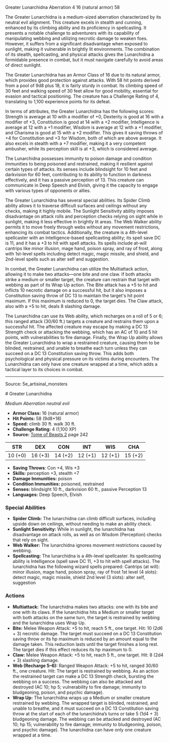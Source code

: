 <MonsterName/>Greater Lunarchidna</MonsterName>
<CreatureType/>Aberration</CreatureType>
<CR/>4</CR>
<AC/>16 (natural armor)</AC>
<HP/>58</HP>
<summary>The Greater Lunarchidna is a medium-sized aberration characterized by its neutral evil alignment. This creature excels in stealth and cunning, enhanced by its climbing ability and its proficiency in spellcasting. It presents a notable challenge to adventurers with its capability of manipulating webbing and utilizing necrotic damage to weaken foes. However, it suffers from a significant disadvantage when exposed to sunlight, making it vulnerable in brightly lit environments. The combination of its stealth, spellcasting, and physical attacks gives the Lunarchidna a formidable presence in combat, but it must navigate carefully to avoid areas of direct sunlight.</summary>

<detail>

The Greater Lunarchidna has an Armor Class of 16 due to its natural armor, which provides good protection against attacks. With 58 hit points derived from a pool of 9d8 plus 18, it is fairly sturdy in combat. Its climbing speed of 30 feet and walking speed of 30 feet allow for good mobility, essential for evasion and tactical positioning. The creature has a Challenge Rating of 4, translating to 1,100 experience points for its defeat.

In terms of attributes, the Greater Lunarchidna has the following scores: Strength is average at 10 with a modifier of +0, Dexterity is good at 16 with a modifier of +3, Constitution is good at 14 with a +2 modifier, Intelligence is average at 12 with a +1 modifier, Wisdom is average at 12 with a +1 modifier, and Charisma is good at 15 with a +2 modifier. This gives it saving throws of +4 for Constitution and +3 for Wisdom, both of which are above average. It also excels in stealth with a +7 modifier, making it a very competent ambusher, while its perception skill is at +3, which is considered average.

The Lunarchidna possesses immunity to poison damage and condition immunities to being poisoned and restrained, making it resilient against certain types of attacks. Its senses include blindsight for 10 feet and darkvision for 60 feet, contributing to its ability to function in darkness effectively, and it has a passive perception of 13. This creature can communicate in Deep Speech and Elvish, giving it the capacity to engage with various types of opponents or allies.

The Greater Lunarchidna has several special abilities. Its Spider Climb ability allows it to traverse difficult surfaces and ceilings without any checks, making it highly mobile. The Sunlight Sensitivity ability imposes disadvantage on attack rolls and perception checks relying on sight while in sunlight, making it less effective in brightly lit areas. The Web Walker ability permits it to move freely through webs without any movement restrictions, enhancing its combat tactics. Additionally, the creature is a 4th-level spellcaster with an Intelligence-based spellcasting ability; its spell save DC is 11, and it has a +3 to hit with spell attacks. Its spells include at-will cantrips like minor illusion, mage hand, poison spray, and ray of frost, along with 1st-level spells including detect magic, magic missile, and shield, and 2nd-level spells such as alter self and suggestion.

In combat, the Greater Lunarchidna can utilize the Multiattack action, allowing it to make two attacks—one bite and one claw. If both attacks strike a medium or smaller target, the creature can restrain that target with webbing as part of its Wrap Up action. The Bite attack has a +5 to hit and inflicts 10 necrotic damage on a successful hit, but it also imposes a Constitution saving throw of DC 13 to maintain the target's hit point maximum. If this maximum is reduced to 0, the target dies. The Claw attack, also with a +5 to hit, deals 8 slashing damage.

The Lunarchidna can use its Web ability, which recharges on a roll of 5 or 6; this ranged attack (30/60 ft.) targets a creature and restrains them upon a successful hit. The affected creature may escape by making a DC 13 Strength check or attacking the webbing, which has an AC of 10 and 5 hit points, with vulnerabilities to fire damage. Finally, the Wrap Up ability allows the Greater Lunarchidna to wrap a restrained creature, causing them to be blinded, restrained, and unable to breathe each turn unless they can succeed on a DC 13 Constitution saving throw. This adds both psychological and physical pressure on its victims during encounters. The Lunarchidna can only have one creature wrapped at a time, which adds a tactical layer to its choices in combat.</detail>



---

Source: 5e_artisinal_monsters

<statblock>
# Greater Lunarchidna

*Medium* *Aberration* *neutral evil*

- **Armor Class:** 16 (natural armor)
- **Hit Points:** 58 (9d8+18)
- **Speed:** climb 30 ft. walk 30 ft.
- **Challenge Rating:** 4 (1,100 XP)
- **Source:** [Tome of Beasts 2](https://koboldpress.com/kpstore/product/tome-of-beasts-2-for-5th-edition) page 242

| STR | DEX | CON | INT | WIS | CHA |
| --- | --- | --- | --- | --- | --- |
| 10 (+0) | 16 (+3) | 14 (+2) | 12 (+1) | 12 (+1) | 15 (+2) |

- **Saving Throws**: Con +4, Wis +3
- **Skills:** perception +3, stealth +7
- **Damage Immunities:** poison
- **Condition Immunities:** poisoned, restrained
- **Senses:** blindsight 10 ft., darkvision 60 ft., passive Perception 13
- **Languages:** Deep Speech, Elvish

### Special Abilities

- **Spider Climb:** The lunarchidna can climb difficult surfaces, including upside down on ceilings, without needing to make an ability check.
- **Sunlight Sensitivity:** While in sunlight, the lunarchidna has disadvantage on attack rolls, as well as on Wisdom (Perception) checks that rely on sight.
- **Web Walker:** The lunarchidna ignores movement restrictions caused by webbing.
- **Spellcasting:** The lunarchidna is a 4th-level spellcaster. Its spellcasting ability is Intelligence (spell save DC 11, +3 to hit with spell attacks). The lunarchidna has the following wizard spells prepared:
Cantrips (at will): minor illusion, mage hand, poison spray, ray of frost
1st level (4 slots): detect magic, magic missile, shield
2nd level (3 slots): alter self, suggestion

### Actions

- **Multiattack:** The lunarchidna makes two attacks: one with its bite and one with its claws. If the lunarchidna hits a Medium or smaller target with both attacks on the same turn, the target is restrained by webbing and the lunarchidna uses Wrap Up.
- **Bite:** Melee Weapon Attack: +5 to hit, reach 5 ft., one target. Hit: 10 (2d6 + 3) necrotic damage. The target must succeed on a DC 13 Constitution saving throw or its hp maximum is reduced by an amount equal to the damage taken. This reduction lasts until the target finishes a long rest. The target dies if this effect reduces its hp maximum to 0.
- **Claw:** Melee Weapon Attack: +5 to hit, reach 5 ft., one target. Hit: 8 (2d4 + 3) slashing damage.
- **Web (Recharge 5–6):** Ranged Weapon Attack: +5 to hit, ranged 30/60 ft., one creature. Hit: The target is restrained by webbing. As an action the restrained target can make a DC 13 Strength check, bursting the webbing on a success. The webbing can also be attacked and destroyed (AC 10; hp 5; vulnerability to fire damage; immunity to bludgeoning, poison, and psychic damage).
- **Wrap Up:** The lunarchidna wraps up a Medium or smaller creature restrained by webbing. The wrapped target is blinded, restrained, and unable to breathe, and it must succeed on a DC 13 Constitution saving throw at the start of each of the lunarchidna’s turns or take 5 (1d4 + 3) bludgeoning damage. The webbing can be attacked and destroyed (AC 10; hp 15; vulnerability to fire damage; immunity to bludgeoning, poison, and psychic damage). The lunarchidna can have only one creature wrapped at a time.


</statblock>


